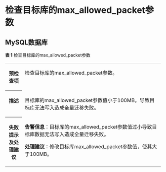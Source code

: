 # 检查目标库的max\_allowed\_packet参数<a name="drs_15_0017"></a>

## MySQL数据库<a name="section1238917511343"></a>

**表 1**  检查目标库的max\_allowed\_packet参数

<a name="table18108192214474"></a>
<table><tbody><tr id="row19108192294711"><th class="firstcol" valign="top" width="11%" id="mcps1.2.3.1.1"><p id="p191087222477"><a name="p191087222477"></a><a name="p191087222477"></a><strong id="b13108162214473"><a name="b13108162214473"></a><a name="b13108162214473"></a>预检查项</strong></p>
</th>
<td class="cellrowborder" valign="top" width="89%" headers="mcps1.2.3.1.1 "><p id="p4802184614916"><a name="p4802184614916"></a><a name="p4802184614916"></a>检查目标库的max_allowed_packet参数。</p>
</td>
</tr>
<tr id="row3108132254714"><th class="firstcol" valign="top" width="11%" id="mcps1.2.3.2.1"><p id="p1710810224473"><a name="p1710810224473"></a><a name="p1710810224473"></a><strong id="b510892211472"><a name="b510892211472"></a><a name="b510892211472"></a>描述</strong></p>
</th>
<td class="cellrowborder" valign="top" width="89%" headers="mcps1.2.3.2.1 "><p id="p43145422920"><a name="p43145422920"></a><a name="p43145422920"></a>目标库的max_allowed_packet参数值小于100MB，导致目标库无法写入造成全量迁移失败。</p>
</td>
</tr>
<tr id="row212432224711"><th class="firstcol" valign="top" width="11%" id="mcps1.2.3.3.1"><p id="p1412462211472"><a name="p1412462211472"></a><a name="p1412462211472"></a><strong id="b111246227470"><a name="b111246227470"></a><a name="b111246227470"></a>失败提示及<strong id="b15891153114115"><a name="b15891153114115"></a><a name="b15891153114115"></a>处理建议</strong></strong></p>
</th>
<td class="cellrowborder" valign="top" width="89%" headers="mcps1.2.3.3.1 "><p id="p12833144912248"><a name="p12833144912248"></a><a name="p12833144912248"></a><strong id="b383384952415"><a name="b383384952415"></a><a name="b383384952415"></a>告警信息</strong>：目标库的max_allowed_packet参数值过小导致目标库数据无法写入造成全量迁移失败。</p>
<p id="p1392595254319"><a name="p1392595254319"></a><a name="p1392595254319"></a><strong id="b109251352134317"><a name="b109251352134317"></a><a name="b109251352134317"></a>处理建议</strong>：修改目标库max_allowed_packet参数值，使其大于100MB。</p>
</td>
</tr>
</tbody>
</table>

